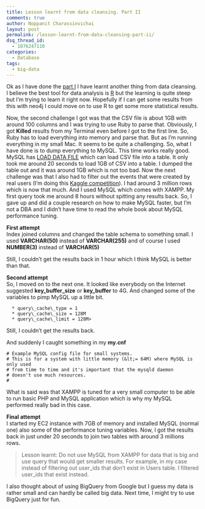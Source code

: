 ```yaml
---
title: Lesson learnt from data cleansing. Part II
comments: true
author: Noppanit Charassinvichai
layout: post
permalink: /lesson-learnt-from-data-cleansing-part-ii/
dsq_thread_id:
  - 1076247110
categories:
  - Database
tags:
  - big-data
---
```

Ok as I have done the [part I][1] I have learnt another thing from data cleansing. I believe the best tool for data analysis is [R][2] but the learning is quite steep but I&#8217;m trying to learn it right now. Hopefully if I can get some results from this with neo4j I could move on to use R to get some more statistical results. 

Now, the second challenge I got was that the CSV file is about 1GB with around 100 columns and I was trying to use Ruby to parse that. Obviously, I got **Killed** results from my Terminal even before I got to the first line. So, Ruby has to load everything into memory and parse that. But as I&#8217;m running everything in my small Mac. It seems to be quite a challenging. So, what I have done is to dump everything to MySQL. This time works really good. MySQL has [LOAD DATA FILE][3] which can load CSV file into a table. It only took me around <string>20 seconds</strong> to load 1GB of CSV into a table. I dumped the table out and it was around 1GB which is not too bad. Now the next challenge was that I also had to filter out the events that were created by real users (I&#8217;m doing this [Kaggle competition][4]). I had around 3 million rows which is now that much. And I used MySQL which comes with XAMPP. My first query took me around 8 hours without spitting any results back. So, I gave up and did a couple research on how to make MySQL faster, but I&#8217;m not a DBA and I didn&#8217;t have time to read the whole book about MySQL performance tuning.

**First attempt**  
Index joined columns and changed the table schema to something small. I used **VARCHAR(50)** instead of **VARCHAR(255)** and of course I used **NUMBER(3)** instead of **VARCHAR(5)**

Still, I couldn&#8217;t get the results back in 1 hour which I think MySQL is better than that. 

**Second attempt**  
So, I moved on to the next one. It looked like everybody on the Internet suggested **key\_buffer\_size** or **key_buffer** to 4G. And changed some of the variables to pimp MySQL up a little bit.  

```
  * query\_cache\_type = 1
  * query\_cache\_size = 128M
  * query\_cache\_limit = 128M>
```

Still, I couldn&#8217;t get the results back. 

And suddenly I caught something in my **my.cnf**

```
# Example MySQL config file for small systems.
# This is for a system with little memory (&lt;= 64M) where MySQL is only used
# from time to time and it's important that the mysqld daemon
# doesn't use much resources.
#

```

What is said was that XAMPP is tuned for a very small computer to be able to run basic PHP and MySQL application which is why my MySQL performed really bad in this case. 

**Final attempt**  
I started my EC2 instance with 7GB of memory and installed MySQL (normal one) also some of the performance tuning variables. Now, I got the results back in just under 20 seconds to join two tables with around 3 millions rows.

> Lesson learnt: Do not use MySQL from XAMPP for data that is big and use query that would get smaller results. For example, in my case instead of filtering out user\_ids that don&#8217;t exist in Users table. I filtered user\_ids that exist instead. 

I also thought about of using BigQuery from Google but I guess my data is rather small and can hardly be called big data. Next time, I might try to use BigQuery just for fun.

 [1]: http://www.noppanit.com/lesson-learnt-from-data-cleansing/ "data cleansing part I"
 [2]: http://www.r-project.org/ "R"
 [3]: http://dev.mysql.com/doc/refman/5.1/en/load-data.html "Load data mysql"
 [4]: http://www.kaggle.com/c/event-recommendation-engine-challenge "kaggle competition"
